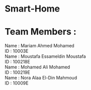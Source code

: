# Smart-Home

# Team Members :<br>
Name : Mariam Ahmed Mohamed <br>
ID : 10003E<br>
Name : Moustafa Essameldin Moustafa <br>
ID : 100218E<br>
Name : Mohamed Ali Mohamed <br>
ID : 100219E<br>
Name : Nora Alaa El-Din Mahmoud<br>
ID : 10009E<br>
